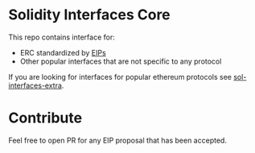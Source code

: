 # Solidity Interfaces Core

This repo contains interface for:
- ERC standardized by
[EIPs](https://eips.ethereum.org/)
- Other popular interfaces that are not specific to any protocol

If you are looking for interfaces for popular ethereum
protocols see
[sol-interfaces-extra](https://github.com/lambda-0x/sol-interfaces-extra).

# Contribute

Feel free to open PR for any EIP proposal that has been accepted.
